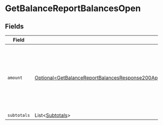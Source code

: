 # GetBalanceReportBalancesOpen


## Fields

| Field                                                                                                                                                                                                                                    | Type                                                                                                                                                                                                                                     | Required                                                                                                                                                                                                                                 | Description                                                                                                                                                                                                                              |
| ---------------------------------------------------------------------------------------------------------------------------------------------------------------------------------------------------------------------------------------- | ---------------------------------------------------------------------------------------------------------------------------------------------------------------------------------------------------------------------------------------- | ---------------------------------------------------------------------------------------------------------------------------------------------------------------------------------------------------------------------------------------- | ---------------------------------------------------------------------------------------------------------------------------------------------------------------------------------------------------------------------------------------- |
| `amount`                                                                                                                                                                                                                                 | [Optional\<GetBalanceReportBalancesResponse200ApplicationHalPlusJsonResponseBodyTotalsPendingBalanceAmount>](../../models/operations/GetBalanceReportBalancesResponse200ApplicationHalPlusJsonResponseBodyTotalsPendingBalanceAmount.md) | :heavy_minus_sign:                                                                                                                                                                                                                       | In v2 endpoints, monetary amounts are represented as objects with a `currency` and `value` field.                                                                                                                                        |
| `subtotals`                                                                                                                                                                                                                              | List\<[Subtotals](../../models/operations/Subtotals.md)>                                                                                                                                                                                 | :heavy_minus_sign:                                                                                                                                                                                                                       | N/A                                                                                                                                                                                                                                      |